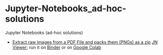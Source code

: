 # Jupyter-Notebooks_ad-hoc-solutions
Jupyter Notebooks (ad-hoc solutions)

- [Extract raw images from a PDF File and packs them (PNGs) as a zip](Extract_Images_(PNGs)_from_PDF.ipynb) [JN Viewer](https://nbviewer.jupyter.org/github/fmbento/Jupyter-Notebooks_ad-hoc-solutions/blob/master/Extract_Images_(PNGs)_from_PDF.ipynb); run it on [Binder](https://mybinder.org/v2/gh/fmbento/Jupyter-Notebooks_ad-hoc-solutions/master?filepath=Extract_Images_(PNGs)_from_PDF.ipynb) or on [Google Colab](https://colab.research.google.com/github/fmbento/Jupyter-Notebooks_ad-hoc-solutions/blob/master/Extract_Images_(PNGs)_from_PDF.ipynb)
